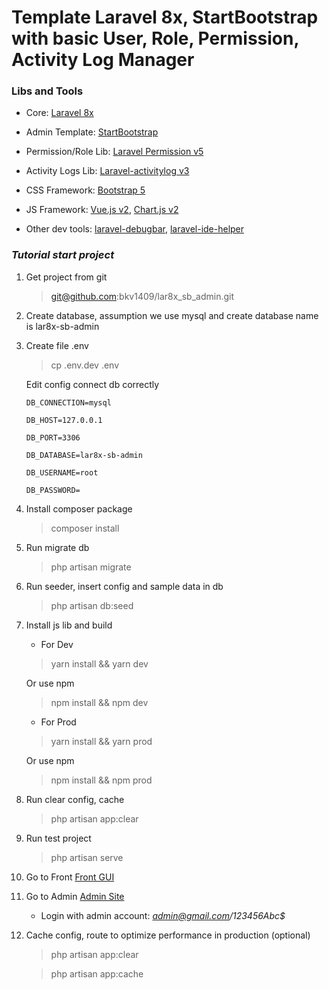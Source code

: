 
# Template Laravel 8x, StartBootstrap with basic User, Role, Permission, Activity Log Manager

### Libs and Tools

* Core: [Laravel 8x](https://laravel.com/docs/8.x/releases)

* Admin Template: [StartBootstrap](https://startbootstrap.com/template/sb-admin)
* Permission/Role Lib: [Laravel Permission v5](https://spatie.be/index.php/docs/laravel-permission/v5/introduction)
* Activity Logs Lib: [Laravel-activitylog v3](https://spatie.be/docs/laravel-activitylog/v4/introduction)
* CSS Framework: [Bootstrap 5](https://getbootstrap.com/docs/5.0/getting-started/introduction/)
* JS Framework: [Vue.js v2](https://vuejs.org/), [Chart.js v2](https://www.chartjs.org/samples/2.6.0/)
* Other dev tools: [laravel-debugbar](https://github.com/barryvdh/laravel-debugbar), [laravel-ide-helper]()

### *Tutorial start project*

1. Get project from git

   > git@github.com:bkv1409/lar8x_sb_admin.git

2. Create database, assumption we use mysql and create database name is lar8x-sb-admin


3. Create file .env

   > cp .env.dev .env

   Edit config connect db correctly

   ```
   DB_CONNECTION=mysql
   
   DB_HOST=127.0.0.1
   
   DB_PORT=3306
   
   DB_DATABASE=lar8x-sb-admin
   
   DB_USERNAME=root
   
   DB_PASSWORD=
   ```

4. Install composer package

   > composer install

5. Run migrate db
   > php artisan migrate

6. Run seeder, insert config and sample data in db

   > php artisan db:seed

7. Install js lib and build 
   
    * For Dev
   > yarn install && yarn dev
   
   Or use npm
   > npm install && npm dev

    * For Prod
   > yarn install && yarn prod

    Or use npm
   > npm install && npm prod

8. Run clear config, cache

   > php artisan app:clear
   
9. Run test project

   > php artisan serve

10. Go to Front
   [Front GUI](http://localhost:8000)


11. Go to Admin
    [Admin Site](http://localhost:8000/admin)
    * Login with admin account: *admin@gmail.com/123456Abc$*


12. Cache config, route to optimize performance in production (optional)
    > php artisan app:clear
    
    > php artisan app:cache
                                                                                              
